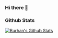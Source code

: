 ### Hi there 👋

<!--
**burhanwakhid/burhanwakhid** is a ✨ _special_ ✨ repository because its `README.md` (this file) appears on your GitHub profile.

Here are some ideas to get you started:

- 🔭 I’m currently working on ...
- 🌱 I’m currently learning ...
- 👯 I’m looking to collaborate on ...
- 🤔 I’m looking for help with ...
- 💬 Ask me about ...
- 📫 How to reach me: ...
- 😄 Pronouns: ...
- ⚡ Fun fact: ...
-->



### Github Stats

[![Burhan's Github Stats](https://github-readme-stats.vercel.app/api?username=burhanwakhid&count_private=true&theme=default&show_icons=true)](https://github.com/burhanwakhid)
